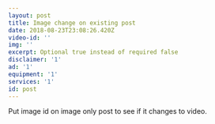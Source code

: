 ```yaml
---
layout: post
title: Image change on existing post
date: 2018-08-23T23:08:26.420Z
video-id: ''
img: ''
excerpt: Optional true instead of required false
disclaimer: '1'
ad: '1'
equipment: '1'
services: '1'
id: post
---
```

Put image id on image only post to see if it changes to video.
